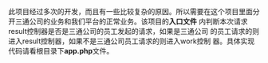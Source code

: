 ﻿此项目经过多次的开发，而且有一些比较复杂的原因。所以需要在这个项目里面分
开三通公司的业务和我们平台的正常业务。该项目的<strong>入口文件</strong>
内判断本次请求result控制器是否是三通公司的员工发起的请求，如果是三通公司
的员工请求的则进入result控制器，如果不是三通公司员工请求的则进入work控制
器。具体实现代码请看根目录下<strong>app.php</strong>文件。
